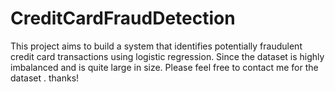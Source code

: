 # CreditCardFraudDetection
This project aims to build a system that identifies potentially fraudulent credit card transactions using logistic regression.
Since the dataset is highly imbalanced and is quite large in size. Please feel free to contact me for the dataset .
thanks!
